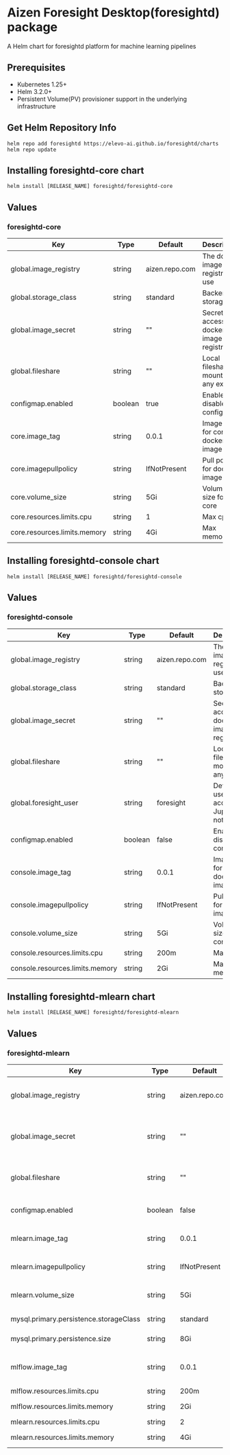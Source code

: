 # Aizen Foresight Desktop(foresightd) package

A Helm chart for foresightd platform for machine learning pipelines

## Prerequisites
- Kubernetes 1.25+
- Helm 3.2.0+
- Persistent Volume(PV) provisioner support in the underlying infrastructure

## Get Helm Repository Info
```
helm repo add foresightd https://elevo-ai.github.io/foresightd/charts
helm repo update
```
## Installing foresightd-core chart
```
helm install [RELEASE_NAME] foresightd/foresightd-core
```
## Values

### foresightd-core

| Key | Type | Default | Description |
|-----| -----| ------- | ----------- |
| global.image_registry | string | aizen.repo.com | The docker image registry to use |
| global.storage_class | string | standard | Backend storage |
| global.image_secret | string | "" | Secret to access docker image registry |
| global.fileshare | string | "" | Local fileshare mount if any exists |
| configmap.enabled | boolean | true | Enable or disable configmap |
| core.image_tag | string | 0.0.1 | Image tag for core docker image |
| core.imagepullpolicy | string | IfNotPresent | Pull policy for docker image |
| core.volume_size | string | 5Gi | Volume size for core |
| core.resources.limits.cpu | string | 1 | Max cpu |
| core.resources.limits.memory | string | 4Gi | Max memory |

## Installing foresightd-console chart
```
helm install [RELEASE_NAME] foresightd/foresightd-console
```
## Values

### foresightd-console

| Key | Type | Default | Description |
|-----| -----| ------- | ----------- |
| global.image_registry | string | aizen.repo.com | The docker image registry to use |
| global.storage_class | string | standard | Backend storage |
| global.image_secret | string | "" | Secret to access docker image registry |
| global.fileshare | string | "" | Local fileshare mount if any exists |
| global.foresight_user | string | foresight | Default user to access Jupyter notebook |
| configmap.enabled | boolean | false | Enable or disable configmap |
| console.image_tag | string | 0.0.1 | Image tag for console docker image |
| console.imagepullpolicy | string | IfNotPresent | Pull policy for docker image |
| console.volume_size | string | 5Gi | Volume size for console |
| console.resources.limits.cpu | string | 200m | Max cpu |
| console.resources.limits.memory | string | 2Gi | Max memory |

## Installing foresightd-mlearn chart
```
helm install [RELEASE_NAME] foresightd/foresightd-mlearn
```
## Values

### foresightd-mlearn

| Key | Type | Default | Description |
|-----| -----| ------- | ----------- |
| global.image_registry | string | aizen.repo.com | The docker image registry to use |
| global.image_secret | string | "" | Secret to access docker image registry |
| global.fileshare | string | "" | Local fileshare mount if any exists |
| configmap.enabled | boolean | false | Enable or disable configmap |
| mlearn.image_tag | string | 0.0.1 | Image tag for mlearn docker |
| mlearn.imagepullpolicy | string | IfNotPresent | Pull policy for docker image |
| mlearn.volume_size | string | 5Gi | Volume size for mlearn |
| mysql.primary.persistence.storageClass | string | standard | Backend storage |
| mysql.primary.persistence.size | string | 8Gi | Volume size |
| mlflow.image_tag | string | 0.0.1 | Image tag for mlflow docker image |
| mlflow.resources.limits.cpu | string | 200m | Max cpu |
| mlflow.resources.limits.memory | string | 2Gi | Max memory |
| mlearn.resources.limits.cpu | string | 2 | Max cpu |
| mlearn.resources.limits.memory | string | 4Gi | Max memory |

